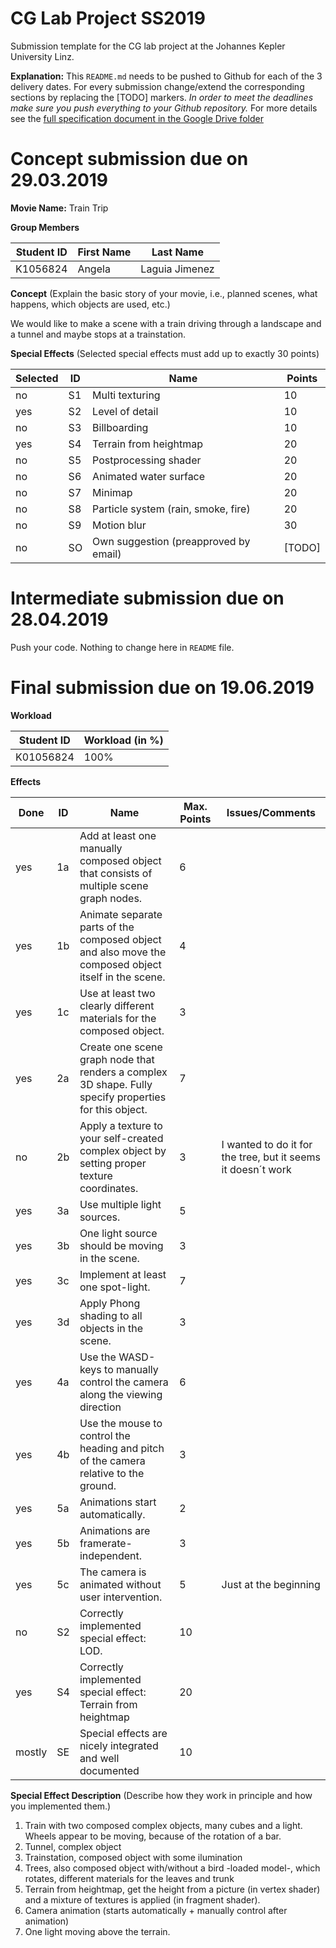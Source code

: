 # CG Lab Project SS2019

Submission template for the CG lab project at the Johannes Kepler University Linz.

**Explanation:**
This `README.md` needs to be pushed to Github for each of the 3 delivery dates.
For every submission change/extend the corresponding sections by replacing the [TODO] markers.
_In order to meet the deadlines make sure you push everything to your Github repository._
For more details see the [full specification document in the Google Drive folder](https://www.cg.jku.at/teaching/computergraphics/lab)

# Concept submission due on 29.03.2019

**Movie Name:**
Train Trip

**Group Members**

| Student ID | First Name | Last Name      |
| ---------- | ---------- | -------------- |
| K1056824   | Angela     | Laguia Jimenez |

**Concept** (Explain the basic story of your movie, i.e., planned scenes, what happens, which objects are used, etc.)

We would like to make a scene with a train driving through a landscape and a tunnel and maybe stops at a trainstation.

**Special Effects** (Selected special effects must add up to exactly 30 points)

| Selected | ID  | Name                                  | Points |
| -------- | --- | ------------------------------------- | ------ |
| no       | S1  | Multi texturing                       | 10     |
| yes      | S2  | Level of detail                       | 10     |
| no       | S3  | Billboarding                          | 10     |
| yes      | S4  | Terrain from heightmap                | 20     |
| no       | S5  | Postprocessing shader                 | 20     |
| no       | S6  | Animated water surface                | 20     |
| no       | S7  | Minimap                               | 20     |
| no       | S8  | Particle system (rain, smoke, fire)   | 20     |
| no       | S9  | Motion blur                           | 30     |
| no       | SO  | Own suggestion (preapproved by email) | [TODO] |

# Intermediate submission due on 28.04.2019

Push your code. Nothing to change here in `README` file.

# Final submission due on 19.06.2019

**Workload**

| Student ID | Workload (in %) |
| ---------- | --------------- |
| K01056824  | 100%            |

**Effects**

| Done   | ID  | Name                                                                                                   | Max. Points | Issues/Comments                                              |
| ------ | --- | ------------------------------------------------------------------------------------------------------ | ----------- | ------------------------------------------------------------ |
| yes    | 1a  | Add at least one manually composed object that consists of multiple scene graph nodes.                 | 6           |                                                              |
| yes    | 1b  | Animate separate parts of the composed object and also move the composed object itself in the scene.   | 4           |                                                              |
| yes    | 1c  | Use at least two clearly different materials for the composed object.                                  | 3           |                                                              |
| yes    | 2a  | Create one scene graph node that renders a complex 3D shape. Fully specify properties for this object. | 7           |                                                              |
| no     | 2b  | Apply a texture to your self-created complex object by setting proper texture coordinates.             | 3           | I wanted to do it for the tree, but it seems it doesn´t work |
| yes    | 3a  | Use multiple light sources.                                                                            | 5           |                                                              |
| yes    | 3b  | One light source should be moving in the scene.                                                        | 3           |                                                              |
| yes    | 3c  | Implement at least one spot-light.                                                                     | 7           |                                                              |
| yes    | 3d  | Apply Phong shading to all objects in the scene.                                                       | 3           |                                                              |
| yes    | 4a  | Use the WASD-keys to manually control the camera along the viewing direction                           | 6           |                                                              |
| yes    | 4b  | Use the mouse to control the heading and pitch of the camera relative to the ground.                   | 3           |                                                              |
| yes    | 5a  | Animations start automatically.                                                                        | 2           |                                                              |
| yes    | 5b  | Animations are framerate-independent.                                                                  | 3           |                                                              |
| yes    | 5c  | The camera is animated without user intervention.                                                      | 5           | Just at the beginning                                        |
| no     | S2  | Correctly implemented special effect: LOD.                                                             | 10          |                                                              |
| yes    | S4  | Correctly implemented special effect: Terrain from heightmap                                           | 20          |                                                              |
| mostly | SE  | Special effects are nicely integrated and well documented                                              | 10          |                                                              |

**Special Effect Description** (Describe how they work in principle and how you implemented them.)

1. Train with two composed complex objects, many cubes and a light. Wheels appear to be moving, because of the rotation of a bar.
2. Tunnel, complex object
3. Trainstation, composed object with some ilumination
4. Trees, also composed object with/without a bird -loaded model-, which rotates, different materials for the leaves and trunk
5. Terrain from heightmap, get the height from a picture (in vertex shader) and
   a mixture of textures is applied (in fragment shader).
6. Camera animation (starts automatically + manually control after animation)
7. One light moving above the terrain.
